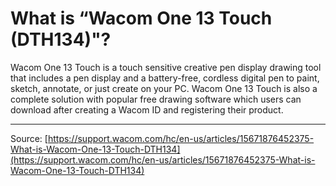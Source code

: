 # What is “Wacom One 13 Touch (DTH134)"?

Wacom One 13 Touch is a touch sensitive creative pen display drawing tool that includes a pen display and a battery-free, cordless digital pen to paint, sketch, annotate, or just create on your PC. Wacom One 13 Touch is also a complete solution with popular free drawing software which users can download after creating a Wacom ID and registering their product.

---
Source: [https://support.wacom.com/hc/en-us/articles/15671876452375-What-is-Wacom-One-13-Touch-DTH134](https://support.wacom.com/hc/en-us/articles/15671876452375-What-is-Wacom-One-13-Touch-DTH134)
